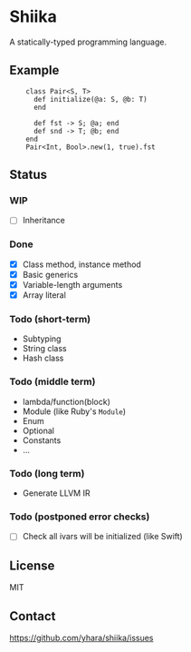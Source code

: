 # Shiika

A statically-typed programming language.

## Example

        class Pair<S, T>
          def initialize(@a: S, @b: T)
          end

          def fst -> S; @a; end
          def snd -> T; @b; end
        end
        Pair<Int, Bool>.new(1, true).fst

## Status

### WIP

- [ ] Inheritance

### Done

- [x] Class method, instance method
- [x] Basic generics
- [x] Variable-length arguments
- [x] Array literal

### Todo (short-term)

- Subtyping
- String class
- Hash class

### Todo (middle term)

- lambda/function(block)
- Module (like Ruby's `Module`)
- Enum
- Optional
- Constants
- ...

### Todo (long term)

- Generate LLVM IR

### Todo (postponed error checks)

- [ ] Check all ivars will be initialized (like Swift)

## License

MIT

## Contact

https://github.com/yhara/shiika/issues
